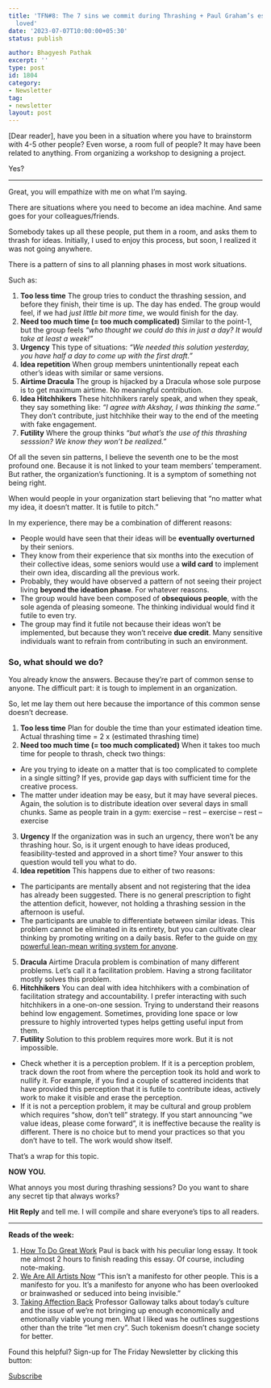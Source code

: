 ```yaml
---
title: 'TFN#8: The 7 sins we commit during Thrashing + Paul Graham’s essay that I
  loved'
date: '2023-07-07T10:00:00+05:30'
status: publish

author: Bhagyesh Pathak
excerpt: ''
type: post
id: 1804
category:
- Newsletter
tag:
- newsletter
layout: post
---
```


\[Dear reader\], have you been in a situation where you have to brainstorm with 4-5 other people? Even worse, a room full of people? It may have been related to anything. From organizing a workshop to designing a project.

Yes?

---

Great, you will empathize with me on what I’m saying.

There are situations where you need to become an idea machine. And same goes for your colleagues/friends.

Somebody takes up all these people, put them in a room, and asks them to thrash for ideas. Initially, I used to enjoy this process, but soon, I realized it was not going anywhere.

There is a pattern of sins to all planning phases in most work situations.

Such as:

1. **Too less time** The group tries to conduct the thrashing session, and before they finish, their time is up. The day has ended. The group would feel, if we had *just little bit more time*, we would finish for the day.
2. **Need too much time (= too much complicated)** Similar to the point-1, but the group feels *“who thought we could do this in just a day? It would take at least a week!”*
3. **Urgency** This type of situations: *“We needed this solution yesterday, you have half a day to come up with the first draft.”*
4. **Idea repetition** When group members unintentionally repeat each other’s ideas with similar or same versions.
5. **Airtime Dracula** The group is hijacked by a Dracula whose sole purpose is to get maximum airtime. No meaningful contribution.
6. **Idea Hitchhikers** These hitchhikers rarely speak, and when they speak, they say something like: *“I agree with Akshay, I was thinking the same.”* They don’t contribute, just hitchhike their way to the end of the meeting with fake engagement.
7. **Futility** Where the group thinks *“but what’s the use of this thrashing sesssion? We know they won’t be realized.”*

Of all the seven sin patterns, I believe the seventh one to be the most profound one. Because it is not linked to your team members’ temperament. But rather, the organization’s functioning. It is a symptom of something not being right.

When would people in your organization start believing that “no matter what my idea, it doesn’t matter. It is futile to pitch.”

In my experience, there may be a combination of different reasons:

- People would have seen that their ideas will be **eventually overturned** by their seniors.
- They know from their experience that six months into the execution of their collective ideas, some seniors would use a **wild card** to implement their own idea, discarding all the previous work.
- Probably, they would have observed a pattern of not seeing their project living **beyond the ideation phase**. For whatever reasons.
- The group would have been composed of **obsequious people**, with the sole agenda of pleasing someone. The thinking individual would find it futile to even try.
- The group may find it futile not because their ideas won’t be implemented, but because they won’t receive **due credit**. Many sensitive individuals want to refrain from contributing in such an environment.

### So, what should we do?

You already know the answers. Because they’re part of common sense to anyone. The difficult part: it is tough to implement in an organization.

So, let me lay them out here because the importance of this common sense doesn’t decrease.

1. **Too less time** Plan for double the time than your estimated ideation time. Actual thrashing time = 2 x (estimated thrashing time)
2. **Need too much time (= too much complicated)** When it takes too much time for people to thrash, check two things: 
  - Are you trying to ideate on a matter that is too complicated to complete in a single sitting? If yes, provide gap days with sufficient time for the creative process.
  - The matter under ideation may be easy, but it may have several pieces. Again, the solution is to distribute ideation over several days in small chunks. Same as people train in a gym: exercise – rest – exercise – rest – exercise
3. **Urgency** If the organization was in such an urgency, there won’t be any thrashing hour. So, is it urgent enough to have ideas produced, feasibility-tested and approved in a short time? Your answer to this question would tell you what to do.
4. **Idea repetition** This happens due to either of two reasons: 
  - The participants are mentally absent and not registering that the idea has already been suggested. There is no general prescription to fight the attention deficit, however, not holding a thrashing session in the afternoon is useful.
  - The participants are unable to differentiate between similar ideas. This problem cannot be eliminated in its entirety, but you can cultivate clear thinking by promoting writing on a daily basis. Refer to the guide on [my powerful lean-mean writing system for anyone](https://bhagyeshpathak.com/blog/powerful-lean-mean-writing-system/).
5. **Dracula** Airtime Dracula problem is combination of many different problems. Let’s call it a facilitation problem. Having a strong facilitator mostly solves this problem.
6. **Hitchhikers** You can deal with idea hitchhikers with a combination of facilitation strategy and accountability. I prefer interacting with such hitchhikers in a one-on-one session. Trying to understand their reasons behind low engagement. Sometimes, providing lone space or low pressure to highly introverted types helps getting useful input from them.
7. **Futility** Solution to this problem requires more work. But it is not impossible.
  - Check whether it is a perception problem. If it is a perception problem, track down the root from where the perception took its hold and work to nullify it. For example, if you find a couple of scattered incidents that have provided this perception that it is futile to contribute ideas, actively work to make it visible and erase the perception.
  - If it is not a perception problem, it may be cultural and group problem which requires “show, don’t tell” strategy. If you start announcing “we value ideas, please come forward”, it is ineffective because the reality is different. There is no choice but to mend your practices so that you don’t have to tell. The work would show itself.
  
  That’s a wrap for this topic.

**NOW YOU.**

What annoys you most during thrashing sessions? Do you want to share any secret tip that always works?

**Hit Reply** and tell me. I will compile and share everyone’s tips to all readers.

---

**Reads of the week:**

1. [How To Do Great Work](http://paulgraham.com/greatwork.html) Paul is back with his peculiar long essay. It took me almost 2 hours to finish reading this essay. Of course, including note-making.
2. [We Are All Artists Now](https://www.porchlightbooks.com/blog/changethis/2012/we-are-all-artists-now) “This isn’t a manifesto for other people. This is a manifesto for you. It’s a manifesto for anyone who has been overlooked or brainwashed or seduced into being invisible.”
3. [Taking Affection Back](https://www.profgalloway.com/taking-affection-back/) Professor Galloway talks about today’s culture and the issue of we’re not bringing up enough economically and emotionally viable young men. What I liked was he outlines suggestions other than the trite “let men cry”. Such tokenism doesn’t change society for better.

Found this helpful? Sign-up for The Friday Newsletter by clicking this button:

[Subscribe](https://sisyphus-notes.ck.page/8a143eebbc)